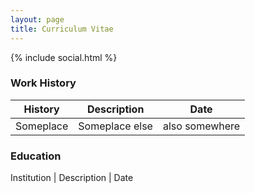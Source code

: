 ```yaml
---
layout: page
title: Curriculum Vitae
---
```


{% include social.html %}

### Work History

History | Description | Date
--- | --- | ---
Someplace | Someplace else | also somewhere


### Education

Institution | Description | Date

